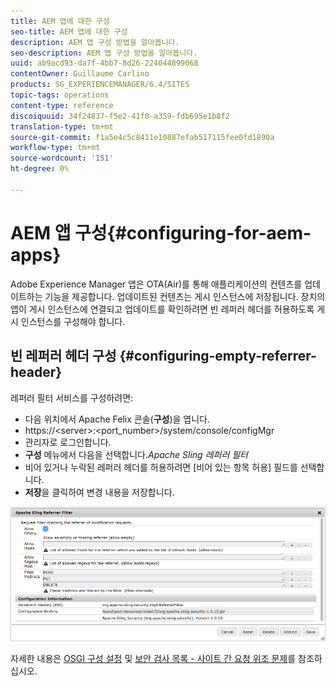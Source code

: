```yaml
---
title: AEM 앱에 대한 구성
seo-title: AEM 앱에 대한 구성
description: AEM 앱 구성 방법을 알아봅니다.
seo-description: AEM 앱 구성 방법을 알아봅니다.
uuid: ab9acd93-da7f-4bb7-8d26-224044899068
contentOwner: Guillaume Carlino
products: SG_EXPERIENCEMANAGER/6.4/SITES
topic-tags: operations
content-type: reference
discoiquuid: 34f24837-f5e2-41f0-a359-fdb695e1b8f2
translation-type: tm+mt
source-git-commit: f1a5e4c5c8411e10887efab517115fee0fd1890a
workflow-type: tm+mt
source-wordcount: '151'
ht-degree: 0%

---
```



# AEM 앱 구성{#configuring-for-aem-apps}

Adobe Experience Manager 앱은 OTA(Air)를 통해 애플리케이션의 컨텐츠를 업데이트하는 기능을 제공합니다. 업데이트된 컨텐츠는 게시 인스턴스에 저장됩니다. 장치의 앱이 게시 인스턴스에 연결되고 업데이트를 확인하려면 빈 레퍼러 헤더를 허용하도록 게시 인스턴스를 구성해야 합니다.

## 빈 레퍼러 헤더 구성 {#configuring-empty-referrer-header}

레퍼러 필터 서비스를 구성하려면:

* 다음 위치에서 Apache Felix 콘솔(**구성**)을 엽니다.
* https://&lt;server>:&lt;port_number>/system/console/configMgr
* 관리자로 로그인합니다.
* **구성** 메뉴에서 다음을 선택합니다.*Apache Sling 레퍼러 필터*
* 비어 있거나 누락된 레퍼러 헤더를 허용하려면 [비어 있는 항목 허용] 필드를 선택합니다.
* **저장**&#x200B;을 클릭하여 변경 내용을 저장합니다.

![chlimage_1-58](assets/chlimage_1-58.png)

자세한 내용은 [OSGI 구성 설정](/help/sites-deploying/osgi-configuration-settings.md) 및 [보안 검사 목록 - 사이트 간 요청 위조 문제](/help/sites-administering/security-checklist.md#protect-against-cross-site-request-forgery)를 참조하십시오.

